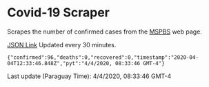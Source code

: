 # Covid-19 Scraper

Scrapes the number of confirmed cases from the [MSPBS](https://www.mspbs.gov.py/covid-19.php) web page.

[JSON Link](https://jmayalag.github.io/covid19-scrape/cases.json)
Updated every 30 minutes.
```
{"confirmed":96,"deaths":0,"recovered":0,"timestamp":"2020-04-04T12:33:46.848Z","pyt":"4/4/2020, 08:33:46 GMT-4"}
```
Last update (Paraguay Time): 4/4/2020, 08:33:46 GMT-4